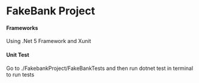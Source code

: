 # FakeBank Project

#### Frameworks
Using .Net 5 Framework and Xunit

#### Unit Test

Go to ./FakebankProject/FakeBankTests and then run dotnet test  in terminal to run tests
